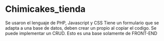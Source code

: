 # Chimicakes_tienda
Se usaron el lenguaje de PHP, Javascript y CSS
Tiene un formulario que se adapta a una base de datos, deben crear un propio al copiar el codigo.
Se puede implementar un CRUD.
Esto es una base solamente de FRONT-END
